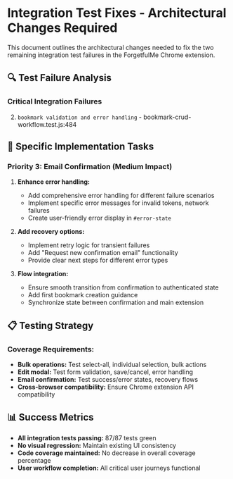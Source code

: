 # Integration Test Fixes - Architectural Changes Required

This document outlines the architectural changes needed to fix the two remaining integration test failures in the ForgetfulMe Chrome extension.

## 🔍 **Test Failure Analysis**

### **Critical Integration Failures**
2. `bookmark validation and error handling` - bookmark-crud-workflow.test.js:484

## 🔧 **Specific Implementation Tasks**

### **Priority 3: Email Confirmation (Medium Impact)**
1. **Enhance error handling:**
   - Add comprehensive error handling for different failure scenarios
   - Implement specific error messages for invalid tokens, network failures
   - Create user-friendly error display in `#error-state`

2. **Add recovery options:**
   - Implement retry logic for transient failures
   - Add "Request new confirmation email" functionality
   - Provide clear next steps for different error types

3. **Flow integration:**
   - Ensure smooth transition from confirmation to authenticated state
   - Add first bookmark creation guidance
   - Synchronize state between confirmation and main extension

## 📋 **Testing Strategy**

### **Coverage Requirements:**
- **Bulk operations:** Test select-all, individual selection, bulk actions
- **Edit modal:** Test form validation, save/cancel, error handling
- **Email confirmation:** Test success/error states, recovery flows
- **Cross-browser compatibility:** Ensure Chrome extension API compatibility


## 📊 **Success Metrics**

- **All integration tests passing:** 87/87 tests green
- **No visual regression:** Maintain existing UI consistency
- **Code coverage maintained:** No decrease in overall coverage percentage
- **User workflow completion:** All critical user journeys functional
